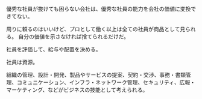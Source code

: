 優秀な社員が抜けても困らない会社は、優秀な社員の能力を会社の価値に変換できてない。

周りに頼るのはいいけど、プロとして働く以上は全ての社員が商品として見られる。
自分の価値を示さなければ捨てられるだけだ。

社員を評価して、給与や配置を決める。

社員は資源。

組織の管理、設計・開発、製品やサービスの提案、契約・交渉、事務・書類管理、コミュニケーション、インフラ・ネットワーク管理、セキュリティ、広報・マーケティング、などがビジネスの技能として考えられる。
